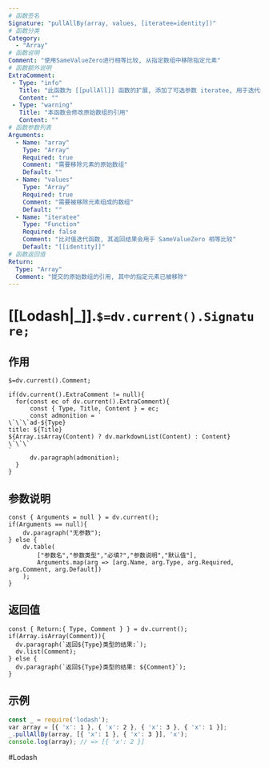 ```yaml
---
# 函数签名
Signature: "pullAllBy(array, values, [iteratee=identity])"
# 函数分类
Category:
  - "Array"
# 函数说明
Comment: "使用SameValueZero进行相等比较, 从指定数组中移除指定元素"
# 函数额外说明
ExtraComment:
 - Type: "info"
   Title: "此函数为 [[pullAll]] 函数的扩展, 添加了可选参数 iteratee, 用于迭代给定的数组元素, 统一元素间 SameValueZero 相等比较的标准"
   Content: ""
 - Type: "warning"
   Title: "本函数会修改原始数组的引用"
   Content: ""
# 函数参数列表
Arguments:
  - Name: "array"
    Type: "Array"
    Required: true
    Comment: "需要移除元素的原始数组"
    Default: ""
  - Name: "values"
    Type: "Array"
    Required: true
    Comment: "需要被移除元素组成的数组"
    Default: ""
  - Name: "iteratee"
    Type: "Function"
    Required: false
    Comment: "比对值迭代函数, 其返回结果会用于 SameValueZero 相等比较"
    Default: "[[identity]]"
# 函数返回值
Return:
  Type: "Array"
  Comment: "提交的原始数组的引用, 其中的指定元素已被移除"
---
```

# [[Lodash|_]].`$=dv.current().Signature;`
## 作用

`$=dv.current().Comment;`

```dataviewjs
if(dv.current().ExtraComment != null){
  for(const ec of dv.current().ExtraComment){
	  const { Type, Title, Content } = ec;
	  const admonition = `
\`\`\`ad-${Type}
title: ${Title}
${Array.isArray(Content) ? dv.markdownList(Content) : Content}
\`\`\`
`
      dv.paragraph(admonition);
  }
}
```

## 参数说明
```dataviewjs
const { Arguments = null } = dv.current();
if(Arguments == null){
	dv.paragraph("无参数");
} else {
	dv.table(
		["参数名","参数类型","必填?","参数说明","默认值"],
		Arguments.map(arg => [arg.Name, arg.Type, arg.Required, arg.Comment, arg.Default])
	);
}
```

## 返回值
```dataviewjs
const { Return:{ Type, Comment } } = dv.current();
if(Array.isArray(Comment)){
  dv.paragraph(`返回${Type}类型的结果:`);
  dv.list(Comment);
} else {
  dv.paragraph(`返回${Type}类型的结果: ${Comment}`);
}
```

## 示例
```javascript
const _ = require('lodash');
var array = [{ 'x': 1 }, { 'x': 2 }, { 'x': 3 }, { 'x': 1 }];
_.pullAllBy(array, [{ 'x': 1 }, { 'x': 3 }], 'x');
console.log(array); // => [{ 'x': 2 }]
```

#Lodash 